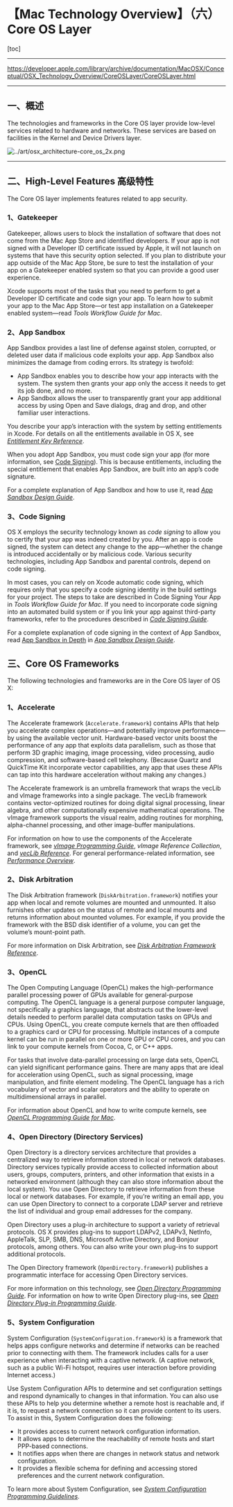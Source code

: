# 【Mac Technology Overview】（六）Core OS Layer

[toc]

***

https://developer.apple.com/library/archive/documentation/MacOSX/Conceptual/OSX_Technology_Overview/CoreOSLayer/CoreOSLayer.html

***

## 一、概述

The technologies and frameworks in the Core OS layer provide low-level services related to hardware and networks. These services are based on facilities in the Kernel and Device Drivers layer.

![../art/osx_architecture-core_os_2x.png](https://developer.apple.com/library/archive/documentation/MacOSX/Conceptual/OSX_Technology_Overview/art/osx_architecture-core_os_2x.png)





***

## 二、High-Level Features 高级特性

The Core OS layer implements features related to app security.



### 1、Gatekeeper

Gatekeeper, allows users to block the installation of software that does not come from the Mac App Store and identified developers. If your app is not signed with a Developer ID certificate issued by Apple, it will not launch on systems that have this security option selected. If you plan to distribute your app outside of the Mac App Store, be sure to test the installation of your app on a Gatekeeper enabled system so that you can provide a good user experience.

Xcode supports most of the tasks that you need to perform to get a Developer ID certificate and code sign your app. To learn how to submit your app to the Mac App Store—or test app installation on a Gatekeeper enabled system—read *Tools Workflow Guide for Mac*.



### 2、App Sandbox

App Sandbox provides a last line of defense against stolen, corrupted, or deleted user data if malicious code exploits your app. App Sandbox also minimizes the damage from coding errors. Its strategy is twofold:

- App Sandbox enables you to describe how your app interacts with the system. The system then grants your app only the access it needs to get its job done, and no more.
- App Sandbox allows the user to transparently grant your app additional access by using Open and Save dialogs, drag and drop, and other familiar user interactions.

You describe your app’s interaction with the system by setting entitlements in Xcode. For details on all the entitlements available in OS X, see *[Entitlement Key Reference](https://developer.apple.com/library/archive/documentation/Miscellaneous/Reference/EntitlementKeyReference/Chapters/AboutEntitlements.html#//apple_ref/doc/uid/TP40011195)*.

When you adopt App Sandbox, you must code sign your app (for more information, see [Code Signing](https://developer.apple.com/library/archive/documentation/MacOSX/Conceptual/OSX_Technology_Overview/CoreOSLayer/CoreOSLayer.html#//apple_ref/doc/uid/TP40001067-CH9-SW4)). This is because entitlements, including the special entitlement that enables App Sandbox, are built into an app’s code signature.

For a complete explanation of App Sandbox and how to use it, read *[App Sandbox Design Guide](https://developer.apple.com/library/archive/documentation/Security/Conceptual/AppSandboxDesignGuide/AboutAppSandbox/AboutAppSandbox.html#//apple_ref/doc/uid/TP40011183)*.



### 3、Code Signing

OS X employs the security technology known as *code signing* to allow you to certify that your app was indeed created by you. After an app is code signed, the system can detect any change to the app—whether the change is introduced accidentally or by malicious code. Various security technologies, including App Sandbox and parental controls, depend on code signing.

In most cases, you can rely on Xcode automatic code signing, which requires only that you specify a code signing identity in the build settings for your project. The steps to take are described in Code Signing Your App in *Tools Workflow Guide for Mac*. If you need to incorporate code signing into an automated build system or if you link your app against third-party frameworks, refer to the procedures described in *[Code Signing Guide](https://developer.apple.com/library/archive/documentation/Security/Conceptual/CodeSigningGuide/Introduction/Introduction.html#//apple_ref/doc/uid/TP40005929)*.

For a complete explanation of code signing in the context of App Sandbox, read [App Sandbox in Depth](https://developer.apple.com/library/archive/documentation/Security/Conceptual/AppSandboxDesignGuide/AppSandboxInDepth/AppSandboxInDepth.html#//apple_ref/doc/uid/TP40011183-CH3) in *[App Sandbox Design Guide](https://developer.apple.com/library/archive/documentation/Security/Conceptual/AppSandboxDesignGuide/AboutAppSandbox/AboutAppSandbox.html#//apple_ref/doc/uid/TP40011183)*.



## 三、Core OS Frameworks

The following technologies and frameworks are in the Core OS layer of OS X:



### 1、Accelerate

The Accelerate framework (`Accelerate.framework`) contains APIs that help you accelerate complex operations—and potentially improve performance—by using the available vector unit. Hardware-based vector units boost the performance of any app that exploits data parallelism, such as those that perform 3D graphic imaging, image processing, video processing, audio compression, and software-based cell telephony. (Because Quartz and QuickTime Kit incorporate vector capabilities, any app that uses these APIs can tap into this hardware acceleration without making any changes.)



The Accelerate framework is an umbrella framework that wraps the vecLib and vImage frameworks into a single package. The vecLib framework contains vector-optimized routines for doing digital signal processing, linear algebra, and other computationally expensive mathematical operations. The vImage framework supports the visual realm, adding routines for morphing, alpha-channel processing, and other image-buffer manipulations. 

For information on how to use the components of the Accelerate framework, see *[vImage Programming Guide](https://developer.apple.com/library/archive/documentation/Performance/Conceptual/vImage/Introduction/Introduction.html#//apple_ref/doc/uid/TP30001001)*, *vImage Reference Collection*, and *[vecLib Reference](https://developer.apple.com/documentation/accelerate/veclib)*. For general performance-related information, see *[Performance Overview](https://developer.apple.com/library/archive/documentation/Performance/Conceptual/PerformanceOverview/Introduction/Introduction.html#//apple_ref/doc/uid/TP40001410)*.



### 2、Disk Arbitration

The Disk Arbitration framework (`DiskArbitration.framework`) notifies your app when local and remote volumes are mounted and unmounted. It also furnishes other updates on the status of remote and local mounts and returns information about mounted volumes. For example, if you provide the framework with the BSD disk identifier of a volume, you can get the volume’s mount-point path.

For more information on Disk Arbitration, see *[Disk Arbitration Framework Reference](https://developer.apple.com/documentation/diskarbitration)*.



### 3、OpenCL

The Open Computing Language (OpenCL) makes the high-performance parallel processing power of GPUs available for general-purpose computing. The OpenCL language is a general purpose computer language, not specifically a graphics language, that abstracts out the lower-level details needed to perform parallel data computation tasks on GPUs and CPUs. Using OpenCL, you create compute kernels that are then offloaded to a graphics card or CPU for processing. Multiple instances of a compute kernel can be run in parallel on one or more GPU or CPU cores, and you can link to your compute kernels from Cocoa, C, or C++ apps.

For tasks that involve data-parallel processing on large data sets, OpenCL can yield significant performance gains. There are many apps that are ideal for acceleration using OpenCL, such as signal processing, image manipulation, and finite element modeling. The OpenCL language has a rich vocabulary of vector and scalar operators and the ability to operate on multidimensional arrays in parallel.

For information about OpenCL and how to write compute kernels, see *[OpenCL Programming Guide for Mac](https://developer.apple.com/library/archive/documentation/Performance/Conceptual/OpenCL_MacProgGuide/Introduction/Introduction.html#//apple_ref/doc/uid/TP40008312)*.



### 4、Open Directory (Directory Services)

Open Directory is a directory services architecture that provides a centralized way to retrieve information stored in local or network databases. Directory services typically provide access to collected information about users, groups, computers, printers, and other information that exists in a networked environment (although they can also store information about the local system). You use Open Directory to retrieve information from these local or network databases. For example, if you’re writing an email app, you can use Open Directory to connect to a corporate LDAP server and retrieve the list of individual and group email addresses for the company. 

Open Directory uses a plug-in architecture to support a variety of retrieval protocols. OS X provides plug-ins to support LDAPv2, LDAPv3, NetInfo, AppleTalk, SLP, SMB, DNS, Microsoft Active Directory, and Bonjour protocols, among others. You can also write your own plug-ins to support additional protocols. 

The Open Directory framework (`OpenDirectory.framework`) publishes a programmatic interface for accessing Open Directory services.

For more information on this technology, see *[Open Directory Programming Guide](https://developer.apple.com/library/archive/documentation/Networking/Conceptual/Open_Directory/Introduction/Introduction.html#//apple_ref/doc/uid/TP40000917)*. For information on how to write Open Directory plug-ins, see *[Open Directory Plug-in Programming Guide](https://developer.apple.com/library/archive/documentation/Networking/Conceptual/Open_Dir_Plugin/Introduction/Introduction.html#//apple_ref/doc/uid/TP40000918)*. 



### 5、System Configuration

System Configuration (`SystemConfiguration.framework`) is a framework that helps apps configure networks and determine if networks can be reached prior to connecting with them. The framework includes calls for a user experience when interacting with a captive network. (A captive network, such as a public Wi-Fi hotspot, requires user interaction before providing Internet access.)

Use System Configuration APIs to determine and set configuration settings and respond dynamically to changes in that information. You can also use these APIs to help you determine whether a remote host is reachable and, if it is, to request a network connection so it can provide content to its users. To assist in this, System Configuration does the following:



- It provides access to current network configuration information.
- It allows apps to determine the reachability of remote hosts and start PPP-based connections.
- It notifies apps when there are changes in network status and network configuration.
- It provides a flexible schema for defining and accessing stored preferences and the current network configuration.

To learn more about System Configuration, see *[System Configuration Programming Guidelines](https://developer.apple.com/library/archive/documentation/Networking/Conceptual/SystemConfigFrameworks/SC_Intro/SC_Intro.html#//apple_ref/doc/uid/TP40001065)*.











